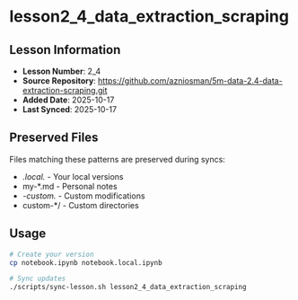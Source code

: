 # lesson2_4_data_extraction_scraping

## Lesson Information
- **Lesson Number**: 2_4
- **Source Repository**: https://github.com/azniosman/5m-data-2.4-data-extraction-scraping.git
- **Added Date**: 2025-10-17
- **Last Synced**: 2025-10-17

## Preserved Files
Files matching these patterns are preserved during syncs:
- *.local.* - Your local versions
- my-*.md - Personal notes
- *-custom.* - Custom modifications
- custom-*/ - Custom directories

## Usage
```bash
# Create your version
cp notebook.ipynb notebook.local.ipynb

# Sync updates
./scripts/sync-lesson.sh lesson2_4_data_extraction_scraping
```
